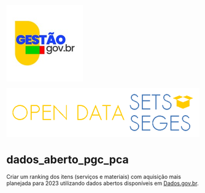 ![MGI](https://github.com/marcelo7bastos/dados_aberto_pgc_pca/blob/main/img/gestao_gov_br.jpg)

![Open Datasets Seges](https://github.com/marcelo7bastos/dados_aberto_pgc_pca/blob/main/open-datasets-seges.png)

# dados_aberto_pgc_pca

Criar um ranking dos itens (serviços e materiais) com aquisição mais planejada para 2023 utilizando dados abertos disponíveis em [Dados.gov.br](https://dados.gov.br/dados/conjuntos-dados/compras-publicas-do-governo-federal).

